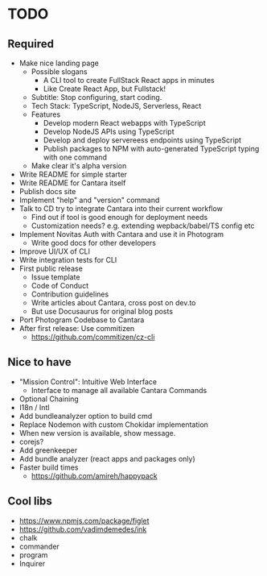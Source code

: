 # TODO

## Required

- Make nice landing page
  - Possible slogans
    - A CLI tool to create FullStack React apps in minutes
    - Like Create React App, but Fullstack!
  - Subtitle: Stop configuring, start coding.
  - Tech Stack: TypeScript, NodeJS, Serverless, React
  - Features
    - Develop modern React webapps with TypeScript
    - Develop NodeJS APIs using TypeScript
    - Develop and deploy servereess endpoints using TypeScript
    - Publish packages to NPM with auto-generated TypeScript typing with one command
  - Make clear it's alpha version
- Write README for simple starter
- Write README for Cantara itself
- Publish docs site
- Implement "help" and "version" command
- Talk to CD try to integrate Cantara into their current workflow
  - Find out if tool is good enough for deployment needs
  - Customization needs? e.g. extending wepback/babel/TS config etc
- Implement Novitas Auth with Cantara and use it in Photogram
  - Write good docs for other developers
- Improve UI/UX of CLI
- Write integration tests for CLI
- First public release
  - Issue template
  - Code of Conduct
  - Contribution guidelines
  - Write articles about Cantara, cross post on dev.to
  - But use Docusaurus for original blog posts
- Port Photogram Codebase to Cantara
- After first release: Use commitizen
  - https://github.com/commitizen/cz-cli

## Nice to have

- "Mission Control": Intuitive Web Interface
  - Interface to manage all available Cantara Commands
- Optional Chaining
- I18n / Intl
- Add bundleanalyzer option to build cmd
- Replace Nodemon with custom Chokidar implementation
- When new version is available, show message.
- corejs?
- Add greenkeeper
- Add bundle analyzer (react apps and packages only)
- Faster build times
  - https://github.com/amireh/happypack

## Cool libs

- https://www.npmjs.com/package/figlet
- https://github.com/vadimdemedes/ink
- chalk
- commander
- program
- Inquirer
